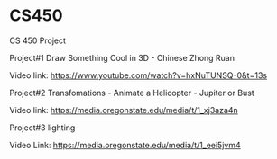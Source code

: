 # CS450
CS 450 Project

Project#1 Draw Something Cool in 3D - Chinese Zhong Ruan

Video link: https://www.youtube.com/watch?v=hxNuTUNSQ-0&t=13s


Project#2 Transfomations - Animate a Helicopter - Jupiter or Bust

Video link: https://media.oregonstate.edu/media/t/1_xj3aza4n


Project#3 lighting

Video Link: https://media.oregonstate.edu/media/t/1_eei5jvm4
